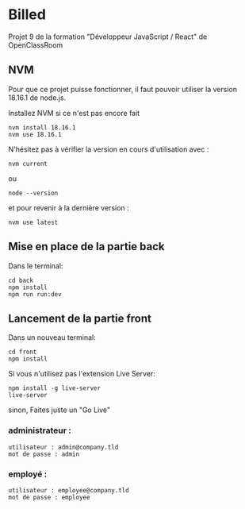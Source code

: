 # Billed

Projet 9 de la formation "Développeur JavaScript / React" de OpenClassRoom

## NVM

Pour que ce projet puisse fonctionner, il faut pouvoir utiliser la version 18.16.1 de node.js.

Installez NVM si ce n'est pas encore fait

```
nvm install 18.16.1
nvm use 18.16.1
```

N'hésitez pas à vérifier la version en cours d'utilisation avec :

```
nvm current
```

ou

```
node --version
```

et pour revenir à la dernière version :

```
nvm use latest
```

## Mise en place de la partie back

Dans le terminal:

```
cd back
npm install
npm run run:dev
```

## Lancement de la partie front

Dans un nouveau terminal:

```
cd front
npm install
```

Si vous n'utilisez pas l'extension Live Server:

```
npm install -g live-server
live-server
```

sinon, Faites juste un "Go Live"

### administrateur :

```
utilisateur : admin@company.tld
mot de passe : admin
```

### employé :

```
utilisateur : employee@company.tld
mot de passe : employee
```
